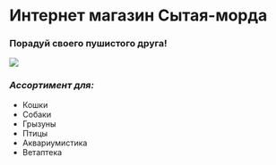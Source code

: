 # **Интернет магазин Сытая-морда**
### Порадуй своего пушистого друга!
<img src="https://github.com/git07tany/kotopes_shop/assets/171018352/07c1a954-2a9a-4239-9990-7e3139907f48">

### *Ассортимент для:*

+ Кошки
+ Собаки
+ Грызуны
+ Птицы
+ Аквариумистика
+ Ветаптека
